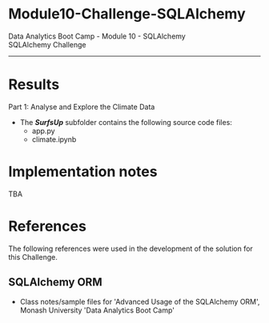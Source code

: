 # Module10-Challenge-SQLAlchemy

Data Analytics Boot Camp - Module 10 - SQLAlchemy \
SQLAlchemy Challenge

---

# Results

Part 1: Analyse and Explore the Climate Data

- The ***SurfsUp*** subfolder contains the following source code files:
    - app.py
    - climate.ipynb

# Implementation notes

TBA

# References

The following references were used in the development of the solution for this Challenge.

## SQLAlchemy ORM
- Class notes/sample files for 'Advanced Usage of the SQLAlchemy ORM', Monash University 'Data Analytics Boot Camp'
